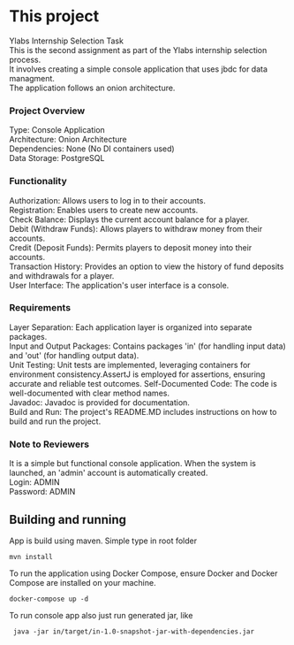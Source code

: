 # This project
Ylabs Internship Selection Task  
This is the second assignment as part of the Ylabs internship selection process.  
It involves creating a simple console application that uses jbdc for data managment.  
The application follows an onion architecture.  

### Project Overview
Type: Console Application  
Architecture: Onion Architecture  
Dependencies: None (No DI containers used)  
Data Storage: PostgreSQL  

### Functionality
Authorization: Allows users to log in to their accounts.  
Registration: Enables users to create new accounts.  
Check Balance: Displays the current account balance for a player.  
Debit (Withdraw Funds): Allows players to withdraw money from their accounts.  
Credit (Deposit Funds): Permits players to deposit money into their accounts.  
Transaction History: Provides an option to view the history of fund deposits and withdrawals for a player.  
User Interface: The application's user interface is a console.  

### Requirements
Layer Separation: Each application layer is organized into separate packages.  
Input and Output Packages: Contains packages 'in' (for handling input data) and 'out' (for handling output data).  
Unit Testing: Unit tests are implemented, leveraging containers for environment consistency.AssertJ is employed for assertions, ensuring accurate and reliable test outcomes.
Self-Documented Code: The code is well-documented with clear method names.  
Javadoc: Javadoc is provided for documentation.  
Build and Run: The project's README.MD includes instructions on how to build and run the project.  

 

### Note to Reviewers
It is a simple but functional console application. 
When the system is launched, an 'admin' account is automatically created.  
Login: ADMIN  
Password: ADMIN  


## Building and running

App is build using maven. Simple type in root folder
```
mvn install
```
To run the application using Docker Compose, ensure Docker and Docker Compose are installed on your machine.
```
docker-compose up -d
```

To run console app also just run generated jar, like
```
 java -jar in/target/in-1.0-snapshot-jar-with-dependencies.jar
```
